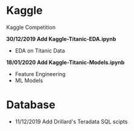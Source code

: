 # Kaggle
Kaggle Competition

**30/12/2019 Add Kaggle-Titanic-EDA.ipynb** 
+ EDA on Titanic Data

**18/01/2020 Add Kaggle-Titanic-Models.ipynb**
+ Feature Engineering
+ ML Models

# Database
+ 11/12/2019 Add Drillard's Teradata SQL scipts
